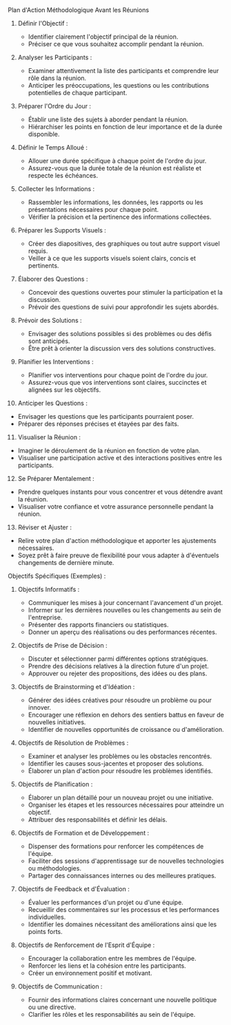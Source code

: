 Plan d'Action Méthodologique Avant les Réunions

1. Définir l'Objectif :
   - Identifier clairement l'objectif principal de la réunion.
   - Préciser ce que vous souhaitez accomplir pendant la réunion.

2. Analyser les Participants :
   - Examiner attentivement la liste des participants et comprendre leur rôle dans la réunion.
   - Anticiper les préoccupations, les questions ou les contributions potentielles de chaque participant.

3. Préparer l'Ordre du Jour :
   - Établir une liste des sujets à aborder pendant la réunion.
   - Hiérarchiser les points en fonction de leur importance et de la durée disponible.

4. Définir le Temps Alloué :
   - Allouer une durée spécifique à chaque point de l'ordre du jour.
   - Assurez-vous que la durée totale de la réunion est réaliste et respecte les échéances.

5. Collecter les Informations :
   - Rassembler les informations, les données, les rapports ou les présentations nécessaires pour chaque point.
   - Vérifier la précision et la pertinence des informations collectées.

6. Préparer les Supports Visuels :
   - Créer des diapositives, des graphiques ou tout autre support visuel requis.
   - Veiller à ce que les supports visuels soient clairs, concis et pertinents.

7. Élaborer des Questions :
   - Concevoir des questions ouvertes pour stimuler la participation et la discussion.
   - Prévoir des questions de suivi pour approfondir les sujets abordés.

8. Prévoir des Solutions :
   - Envisager des solutions possibles si des problèmes ou des défis sont anticipés.
   - Être prêt à orienter la discussion vers des solutions constructives.

9. Planifier les Interventions :
   - Planifier vos interventions pour chaque point de l'ordre du jour.
   - Assurez-vous que vos interventions sont claires, succinctes et alignées sur les objectifs.

10. Anticiper les Questions :
   - Envisager les questions que les participants pourraient poser.
   - Préparer des réponses précises et étayées par des faits.

11. Visualiser la Réunion :
   - Imaginer le déroulement de la réunion en fonction de votre plan.
   - Visualiser une participation active et des interactions positives entre les participants.

12. Se Préparer Mentalement :
   - Prendre quelques instants pour vous concentrer et vous détendre avant la réunion.
   - Visualiser votre confiance et votre assurance personnelle pendant la réunion.

13. Réviser et Ajuster :
   - Relire votre plan d'action méthodologique et apporter les ajustements nécessaires.
   - Soyez prêt à faire preuve de flexibilité pour vous adapter à d'éventuels changements de dernière minute.

Objectifs Spécifiques (Exemples) :

1. Objectifs Informatifs :
   - Communiquer les mises à jour concernant l'avancement d'un projet.
   - Informer sur les dernières nouvelles ou les changements au sein de l'entreprise.
   - Présenter des rapports financiers ou statistiques.
   - Donner un aperçu des réalisations ou des performances récentes.

2. Objectifs de Prise de Décision :
   - Discuter et sélectionner parmi différentes options stratégiques.
   - Prendre des décisions relatives à la direction future d'un projet.
   - Approuver ou rejeter des propositions, des idées ou des plans.

3. Objectifs de Brainstorming et d'Idéation :
   - Générer des idées créatives pour résoudre un problème ou pour innover.
   - Encourager une réflexion en dehors des sentiers battus en faveur de nouvelles initiatives.
   - Identifier de nouvelles opportunités de croissance ou d'amélioration.

4. Objectifs de Résolution de Problèmes :
   - Examiner et analyser les problèmes ou les obstacles rencontrés.
   - Identifier les causes sous-jacentes et proposer des solutions.
   - Élaborer un plan d'action pour résoudre les problèmes identifiés.

5. Objectifs de Planification :
   - Élaborer un plan détaillé pour un nouveau projet ou une initiative.
   - Organiser les étapes et les ressources nécessaires pour atteindre un objectif.
   - Attribuer des responsabilités et définir les délais.

6. Objectifs de Formation et de Développement :
   - Dispenser des formations pour renforcer les compétences de l'équipe.
   - Faciliter des sessions d'apprentissage sur de nouvelles technologies ou méthodologies.
   - Partager des connaissances internes ou des meilleures pratiques.

7. Objectifs de Feedback et d'Évaluation :
   - Évaluer les performances d'un projet ou d'une équipe.
   - Recueillir des commentaires sur les processus et les performances individuelles.
   - Identifier les domaines nécessitant des améliorations ainsi que les points forts.

8. Objectifs de Renforcement de l'Esprit d'Équipe :
   - Encourager la collaboration entre les membres de l'équipe.
   - Renforcer les liens et la cohésion entre les participants.
   - Créer un environnement positif et motivant.

9. Objectifs de Communication :
   - Fournir des informations claires concernant une nouvelle politique ou une directive.
   - Clarifier les rôles et les responsabilités au sein de l'équipe.


